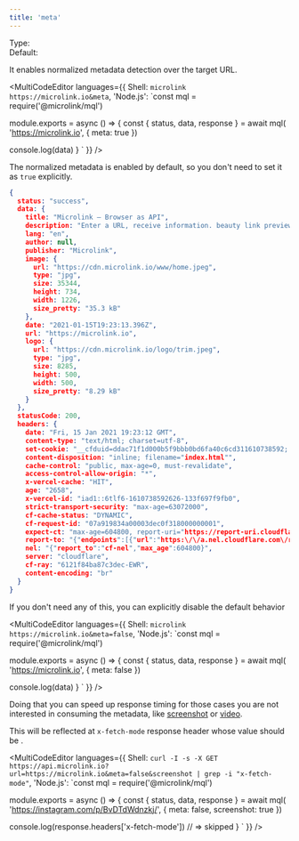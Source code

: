 ```yaml
---
title: 'meta'
--- 
```


Type: <Type children='<boolean>'/><br/>
Default: <Type children='true'/>

It enables normalized metadata detection over the target URL.

<MultiCodeEditor languages={{
  Shell: `microlink https://microlink.io&meta`,
  'Node.js': `const mql = require('@microlink/mql')
 
module.exports = async () => {
  const { status, data, response } = await mql(
    'https://microlink.io', { 
      meta: true
  })
  
 console.log(data)
}
  `
  }} 
/>

The normalized metadata is enabled by default, so you don't need to set it as `true` explicitly.

```json
{
  status: "success",
  data: {
    title: "Microlink — Browser as API",
    description: "Enter a URL, receive information. beauty link previews, take a screenshot, generate a PDF, automate web performance. Turns websites into data.",
    lang: "en",
    author: null,
    publisher: "Microlink",
    image: {
      url: "https://cdn.microlink.io/www/home.jpeg",
      type: "jpg",
      size: 35344,
      height: 734,
      width: 1226,
      size_pretty: "35.3 kB"
    },
    date: "2021-01-15T19:23:13.396Z",
    url: "https://microlink.io",
    logo: {
      url: "https://cdn.microlink.io/logo/trim.jpeg",
      type: "jpg",
      size: 8285,
      height: 500,
      width: 500,
      size_pretty: "8.29 kB"
    }
  },
  statusCode: 200,
  headers: {
    date: "Fri, 15 Jan 2021 19:23:12 GMT",
    content-type: "text/html; charset=utf-8",
    set-cookie: "__cfduid=ddac71f1d000b5f9bbb0bd6fa40c6cd311610738592; expires=Sun, 14-Feb-21 19:23:12 GMT; path=/; domain=.microlink.io; HttpOnly; SameSite=Lax; Secure",
    content-disposition: "inline; filename="index.html"",
    cache-control: "public, max-age=0, must-revalidate",
    access-control-allow-origin: "*",
    x-vercel-cache: "HIT",
    age: "2658",
    x-vercel-id: "iad1::6tlf6-1610738592626-133f697f9fb0",
    strict-transport-security: "max-age=63072000",
    cf-cache-status: "DYNAMIC",
    cf-request-id: "07a919834a00003dec0f318000000001",
    expect-ct: "max-age=604800, report-uri="https://report-uri.cloudflare.com/cdn-cgi/beacon/expect-ct"",
    report-to: "{"endpoints":[{"url":"https:\/\/a.nel.cloudflare.com\/report?s=uSmIJ8cwSAslkeRTgPQSuql5rTpPCYeCpqcO%2BlE53Vjlhwl0CF1seXdlAHBbrQEJCuBxTXVt9o7B%2BLyxqeiP62UTUoWpmDTVaW47EgM%3D"}],"group":"cf-nel","max_age":604800}",
    nel: "{"report_to":"cf-nel","max_age":604800}",
    server: "cloudflare",
    cf-ray: "6121f84ba87c3dec-EWR",
    content-encoding: "br"
  }
}
```

<Figcaption children='The payload includes `statusCode` and `headers` as part of response.' />

If you don't need any of this, you can explicitly disable the default behavior 

<MultiCodeEditor languages={{
  Shell: `microlink https://microlink.io&meta=false`,
  'Node.js': `const mql = require('@microlink/mql')
 
module.exports = async () => {
  const { status, data, response } = await mql(
    'https://microlink.io', { 
      meta: false
  })
  
 console.log(data)
}
  `
  }} 
/>

Doing that you can speed up response timing for those cases you are not interested in consuming the metadata, like [screenshot](/docs/api/parameters/screenshot) or [video](/docs/api/parameters/video).

This will be reflected at `x-fetch-mode` response header whose value should be <Type children="'skipped'"/>.

<MultiCodeEditor languages={{
  Shell: `curl -I -s -X GET https://api.microlink.io?url=https://microlink.io&meta=false&screenshot | grep -i "x-fetch-mode"`,
  'Node.js': `const mql = require('@microlink/mql')
 
module.exports = async () => {
  const { status, data, response } = await mql(
    'https://instagram.com/p/BvDTdWdnzkj/', { 
      meta: false,
      screenshot: true
    })
  
  console.log(response.headers['x-fetch-mode']) // => skipped
}
  `
  }} 
/>
